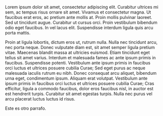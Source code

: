 Lorem ipsum dolor sit amet, consectetur adipiscing elit. Curabitur ultrices mi sem, ac tempus risus ornare sit amet. Vivamus et consectetur magna. Ut faucibus erat eros, ac pretium ante mollis at. Proin mollis pulvinar laoreet. Sed ut tincidunt augue. Curabitur ut cursus orci. Proin vestibulum bibendum odio eget faucibus. In vel lacus elit. Suspendisse interdum ligula quis arcu porta mattis.

Proin at ligula lobortis, dictum eros ut, rutrum nulla. Nulla nec tincidunt arcu, nec porta neque. Donec vulputate diam est, sit amet semper ligula pretium vitae. Maecenas blandit massa at ultricies euismod. Etiam tincidunt eget tellus sit amet varius. Interdum et malesuada fames ac ante ipsum primis in faucibus. Suspendisse potenti. Vestibulum ante ipsum primis in faucibus orci luctus et ultrices posuere cubilia Curae; Sed eget purus ac neque malesuada iaculis rutrum eu nibh. Donec consequat arcu aliquet, bibendum urna eget, condimentum ipsum. Aliquam erat volutpat. Vestibulum ante ipsum primis in faucibus orci luctus et ultrices posuere cubilia Curae; Cras efficitur, ligula a commodo faucibus, dolor eros faucibus nisl, in auctor est est hendrerit turpis. Curabitur sit amet egestas turpis. Nulla nec purus vel arcu placerat luctus luctus id risus.

Este es otro parrafo.
